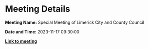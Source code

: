# Meeting Details

**Meeting Name:** Special Meeting of Limerick City and County Council

**Date and Time:** 2023-11-17 09:30:00

**<a href="https://www.limerick.ie/council/whats-on/special-meeting-of-limerick-city-and-county-council-7" target="_blank">Link to meeting</a>**
